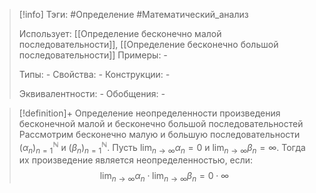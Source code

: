 > [!info]
> Тэги: #Определение #Математический_анализ   
> 
> Использует: [[Определение бесконечно малой последовательности]], [[Определение бесконечно большой последовательности]]
> Примеры: *-*
> 
> Типы: *-*
> Свойства: *-*
> Конструкции: *-*
> 
> Эквивалентности: *-*
> Обобщения: *-*

> [!definition]+ Определение неопределенности произведения бесконечной малой и бесконечно большой последовательностей
> Рассмотрим бесконечно малую и большую последовательности $(\alpha_n)_{n=1}^{\mathbb N}$ и $(\beta_n)_{n=1}^{\mathbb N}$. Пусть $\displaystyle\lim_{n \to \infty}\alpha_n = 0$ и $\displaystyle\lim_{n \to \infty}\beta_n = \infty$. Тогда их произведение является неопределенностью, если: $$\displaystyle\lim_{n \to \infty}\alpha_n \cdot \displaystyle\lim_{n \to \infty}\beta_n = 0\cdot\infty$$